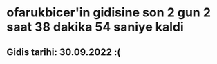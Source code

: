 # ofarukbicer'in gidisine son 2 gun 2 saat 38 dakika 54 saniye kaldi

## Gidis tarihi: 30.09.2022 :(